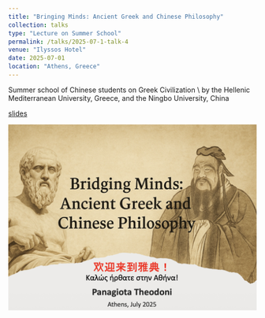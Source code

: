 ```yaml
---
title: "Bringing Minds: Ancient Greek and Chinese Philosophy"
collection: talks
type: "Lecture on Summer School"
permalink: /talks/2025-07-1-talk-4
venue: "Ilyssos Hotel"
date: 2025-07-01
location: "Athens, Greece"
---
```


Summer school of Chinese students on Greek Civilization \\
by the Hellenic Mediterranean University, Greece, and the Ningbo University, China


[slides](https://github.com/ptheodoni/ptheodoni.github.io/blob/master/files/Bridging_Minds_Ancient_Greek_And_Chinese_Philosophy_July_2025.pdf)

<img src='/images/Screenshot 2025-09-27 at 22.30.58.png'>


